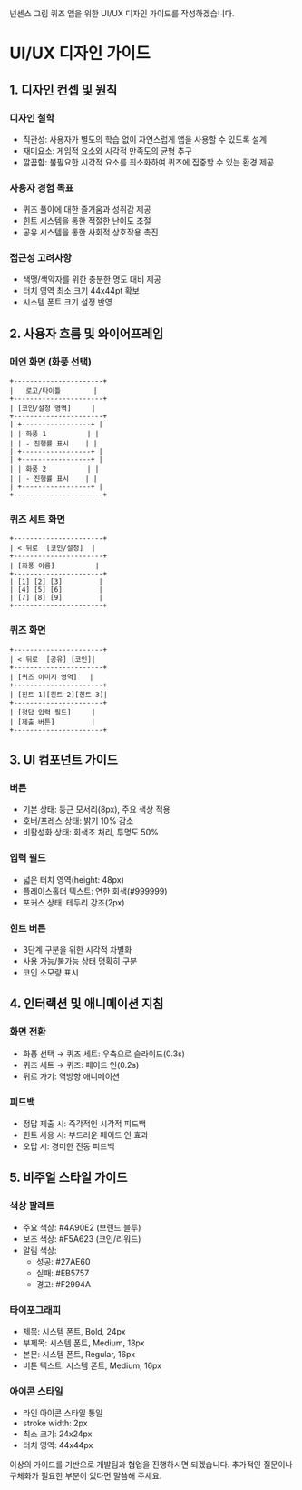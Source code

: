 넌센스 그림 퀴즈 앱을 위한 UI/UX 디자인 가이드를 작성하겠습니다.

# UI/UX 디자인 가이드

## 1. 디자인 컨셉 및 원칙

### 디자인 철학

- 직관성: 사용자가 별도의 학습 없이 자연스럽게 앱을 사용할 수 있도록 설계
- 재미요소: 게임적 요소와 시각적 만족도의 균형 추구
- 깔끔함: 불필요한 시각적 요소를 최소화하여 퀴즈에 집중할 수 있는 환경 제공

### 사용자 경험 목표

- 퀴즈 풀이에 대한 즐거움과 성취감 제공
- 힌트 시스템을 통한 적절한 난이도 조절
- 공유 시스템을 통한 사회적 상호작용 촉진

### 접근성 고려사항

- 색맹/색약자를 위한 충분한 명도 대비 제공
- 터치 영역 최소 크기 44x44pt 확보
- 시스템 폰트 크기 설정 반영

## 2. 사용자 흐름 및 와이어프레임

### 메인 화면 (화풍 선택)

```
+----------------------+
|   로고/타이틀        |
+----------------------+
| [코인/설정 영역]     |
+----------------------+
| +-----------------+ |
| | 화풍 1          | |
| | - 진행률 표시    | |
| +-----------------+ |
| +-----------------+ |
| | 화풍 2          | |
| | - 진행률 표시    | |
| +-----------------+ |
+----------------------+
```

### 퀴즈 세트 화면

```
+----------------------+
| < 뒤로  [코인/설정]  |
+----------------------+
| [화풍 이름]          |
+----------------------+
| [1] [2] [3]         |
| [4] [5] [6]         |
| [7] [8] [9]         |
+----------------------+
```

### 퀴즈 화면

```
+----------------------+
| < 뒤로  [공유] [코인]|
+----------------------+
| [퀴즈 이미지 영역]   |
+----------------------+
| [힌트 1][힌트 2][힌트 3]|
+----------------------+
| [정답 입력 필드]     |
| [제출 버튼]         |
+----------------------+
```

## 3. UI 컴포넌트 가이드

### 버튼

- 기본 상태: 둥근 모서리(8px), 주요 색상 적용
- 호버/프레스 상태: 밝기 10% 감소
- 비활성화 상태: 회색조 처리, 투명도 50%

### 입력 필드

- 넓은 터치 영역(height: 48px)
- 플레이스홀더 텍스트: 연한 회색(#999999)
- 포커스 상태: 테두리 강조(2px)

### 힌트 버튼

- 3단계 구분을 위한 시각적 차별화
- 사용 가능/불가능 상태 명확히 구분
- 코인 소모량 표시

## 4. 인터랙션 및 애니메이션 지침

### 화면 전환

- 화풍 선택 → 퀴즈 세트: 우측으로 슬라이드(0.3s)
- 퀴즈 세트 → 퀴즈: 페이드 인(0.2s)
- 뒤로 가기: 역방향 애니메이션

### 피드백

- 정답 제출 시: 즉각적인 시각적 피드백
- 힌트 사용 시: 부드러운 페이드 인 효과
- 오답 시: 경미한 진동 피드백

## 5. 비주얼 스타일 가이드

### 색상 팔레트

- 주요 색상: #4A90E2 (브랜드 블루)
- 보조 색상: #F5A623 (코인/리워드)
- 알림 색상:
  - 성공: #27AE60
  - 실패: #EB5757
  - 경고: #F2994A

### 타이포그래피

- 제목: 시스템 폰트, Bold, 24px
- 부제목: 시스템 폰트, Medium, 18px
- 본문: 시스템 폰트, Regular, 16px
- 버튼 텍스트: 시스템 폰트, Medium, 16px

### 아이콘 스타일

- 라인 아이콘 스타일 통일
- stroke width: 2px
- 최소 크기: 24x24px
- 터치 영역: 44x44px

이상의 가이드를 기반으로 개발팀과 협업을 진행하시면 되겠습니다. 추가적인 질문이나 구체화가 필요한 부분이 있다면 말씀해 주세요.
